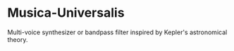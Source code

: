 # Musica-Universalis
Multi-voice synthesizer or bandpass filter inspired by Kepler's astronomical theory.
